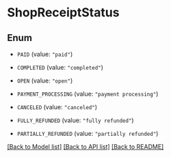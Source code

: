 # ShopReceiptStatus

## Enum


* `PAID` (value: `"paid"`)

* `COMPLETED` (value: `"completed"`)

* `OPEN` (value: `"open"`)

* `PAYMENT_PROCESSING` (value: `"payment processing"`)

* `CANCELED` (value: `"canceled"`)

* `FULLY_REFUNDED` (value: `"fully refunded"`)

* `PARTIALLY_REFUNDED` (value: `"partially refunded"`)


[[Back to Model list]](../README.md#documentation-for-models) [[Back to API list]](../README.md#documentation-for-api-endpoints) [[Back to README]](../README.md)


